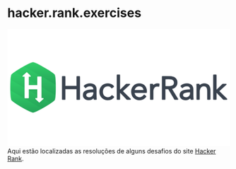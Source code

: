 # hacker.rank.exercises
![hackerrank](hacker-rank.png)  
Aqui estão localizadas as resoluções de alguns desafios do site [Hacker Rank](https://www.hackerrank.com/dashboard).
